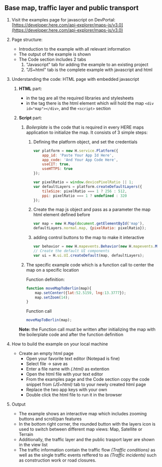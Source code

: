 ## Base map, traffic layer and public transport

1. Visit the examples page for javascript on DevPortal: [https://developer.here.com/api-explorer/maps-js/v3.0](https://developer.here.com/api-explorer/maps-js/v3.0)

2. Page structure:
    - Introduction to the example with all relevant information
    - The output of the example is shown
    - The Code section includes 2 tabs
        1. "Javascript" tab for adding the example to an existing project
        2. "JS+html" tab is the complete example with javascript and html

3. Understanding the code: HTML page with embedded javascript
    1. **HTML** part:
	    - in the <head> tag are all the required libraries and stylesheets
	    - in the <body> tag there is the html element which will hold the map 
            `<div id="map"></div>`, and the `<script>` section

    2. **Script** part:
	    1. *Boilerplate* is the code that is required in every HERE maps application to initialize the map.
	    It consists of 3 simple steps:

            1. Defining the platform object, and set the credentials 
                ```javascript
                var platform = new H.service.Platform({
                    app_id: 'Paste Your App Id Here',
                    app_code: 'And Your App Code Here',
                    useCIT: true,
                    useHTTPS: true
                });

                var pixelRatio = window.devicePixelRatio || 1;
                var defaultLayers = platform.createDefaultLayers({
                    tileSize: pixelRatio === 1 ? 256 : 512,
                    ppi: pixelRatio === 1 ? undefined : 320
                });
                ```

            2. Create the map js object and pass as a parameter the map html element defined before
                ```javascript
                var map = new H.Map(document.getElementById('map'),
                defaultLayers.normal.map, {pixelRatio: pixelRatio});
                ```

            3. adding control buttons to the map to make it interactive
                ```javascript
                var behavior = new H.mapevents.Behavior(new H.mapevents.MapEvents(map));
                // Create the default UI components
                var ui = H.ui.UI.createDefault(map, defaultLayers);

        2. The specific example code which is a function call to center the map on a specific location
            
            Function definition:
            ```javascript
            function moveMapToBerlin(map){
                map.setCenter({lat:52.5159, lng:13.3777});
                map.setZoom(14);
            }
            ```

            Function call
            ```javascript
            moveMapToBerlin(map);
            ```

        **Note:** the Function call must be written after initializing the map with the boilerplate code and after the function definition

4. How to build the example on your local machine
    * Create an empty html page
        - Open your favorite text editor (Notepad is fine)
        - Select file -> save as
        - Enter a file name with *(.html)* as extention
        - Open the html file with your text editor
        - From the examples page and the Code section copy the code snippet from *(JS+html)* tab to your newly created html page
        - Replace the two app keys with your own
        - Double click the html file to run it in the browser

5. Output
    - The example shows an interactive map which includes zooming buttons and scroll/pan features
    - In the bottom right corner, the rounded button with the layers icon is used to switch between different map views: Map, Satellite or Terrain
    - Additionally, the traffic layer and the public trasport layer are shown in the view list
    - The traffic information contain the traffic flow *(Traffic conditions)* as well as the single traffic events reffered to as *(Traffic incidents)* such as construction work or road closures.

